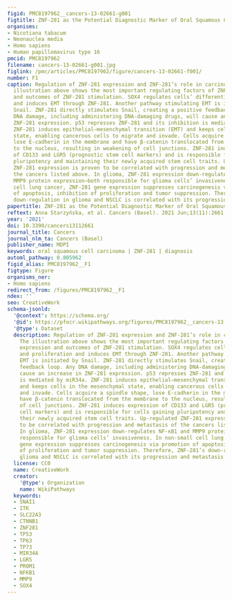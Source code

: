 ```yaml
---
figid: PMC8197962__cancers-13-02661-g001
figtitle: ZNF-281 as the Potential Diagnostic Marker of Oral Squamous Cell Carcinoma
organisms:
- Nicotiana tabacum
- Neonauclea media
- Homo sapiens
- Human papillomavirus type 16
pmcid: PMC8197962
filename: cancers-13-02661-g001.jpg
figlink: /pmc/articles/PMC8197962/figure/cancers-13-02661-f001/
number: F1
caption: Regulation of ZNF-281 expression and ZNF-281’s role in carcinogenesis. The
  illustration above shows the most important regulating factors of ZNF-281 expression
  and outcomes of ZNF-281 stimulation. SOX4 regulates cells’ differentiation and proliferation
  and induces EMT through ZNF-281. Another pathway stimulating EMT is initiated by
  Snail. ZNF-281 directly stimulates Snail, creating a positive feedback loop. Any
  DNA damage, including administering DNA-damaging drugs, will cause an increase in
  ZNF-281 expression. p53 represses ZNF-281 and its inhibition is mediated by miR34a.
  ZNF-281 induces epithelial–mesenchymal transition (EMT) and keeps cells in the mesenchymal
  state, enabling cancerous cells to migrate and invade. Cells acquire a spindle shape,
  lose E-cadherin in the membrane and have β-catenin translocated from the membrane
  to the nucleus, resulting in weakening of cell junctions. ZNF-281 induces expression
  of CD133 and LGR5 (prognostic stem cell markers) and is responsible for cells gaining
  pluripotency and maintaining their newly acquired stem cell traits. Up-regulated
  ZNF-281 expression is proven to be correlated with progression and metastasis of
  the cancers listed above. In glioma, ZNF-281 expression down-regulates NF-κB1 and
  MMP9 protein expression—both responsible for glioma cells’ invasiveness. In non-small
  cell lung cancer, ZNF-281 gene expression suppresses carcinogenesis via promotion
  of apoptosis, inhibition of proliferation and tumor suppression. Therefore, ZNF-281’s
  down-regulation in glioma and NSCLC is correlated with its progression and metastasis.
papertitle: ZNF-281 as the Potential Diagnostic Marker of Oral Squamous Cell Carcinoma.
reftext: Anna Starzyńska, et al. Cancers (Basel). 2021 Jun;13(11):2661.
year: '2021'
doi: 10.3390/cancers13112661
journal_title: Cancers
journal_nlm_ta: Cancers (Basel)
publisher_name: MDPI
keywords: oral squamous cell carcinoma | ZNF-281 | diagnosis
automl_pathway: 0.805962
figid_alias: PMC8197962__F1
figtype: Figure
organisms_ner:
- Homo sapiens
redirect_from: /figures/PMC8197962__F1
ndex: ''
seo: CreativeWork
schema-jsonld:
  '@context': https://schema.org/
  '@id': https://pfocr.wikipathways.org/figures/PMC8197962__cancers-13-02661-g001.html
  '@type': Dataset
  description: Regulation of ZNF-281 expression and ZNF-281’s role in carcinogenesis.
    The illustration above shows the most important regulating factors of ZNF-281
    expression and outcomes of ZNF-281 stimulation. SOX4 regulates cells’ differentiation
    and proliferation and induces EMT through ZNF-281. Another pathway stimulating
    EMT is initiated by Snail. ZNF-281 directly stimulates Snail, creating a positive
    feedback loop. Any DNA damage, including administering DNA-damaging drugs, will
    cause an increase in ZNF-281 expression. p53 represses ZNF-281 and its inhibition
    is mediated by miR34a. ZNF-281 induces epithelial–mesenchymal transition (EMT)
    and keeps cells in the mesenchymal state, enabling cancerous cells to migrate
    and invade. Cells acquire a spindle shape, lose E-cadherin in the membrane and
    have β-catenin translocated from the membrane to the nucleus, resulting in weakening
    of cell junctions. ZNF-281 induces expression of CD133 and LGR5 (prognostic stem
    cell markers) and is responsible for cells gaining pluripotency and maintaining
    their newly acquired stem cell traits. Up-regulated ZNF-281 expression is proven
    to be correlated with progression and metastasis of the cancers listed above.
    In glioma, ZNF-281 expression down-regulates NF-κB1 and MMP9 protein expression—both
    responsible for glioma cells’ invasiveness. In non-small cell lung cancer, ZNF-281
    gene expression suppresses carcinogenesis via promotion of apoptosis, inhibition
    of proliferation and tumor suppression. Therefore, ZNF-281’s down-regulation in
    glioma and NSCLC is correlated with its progression and metastasis.
  license: CC0
  name: CreativeWork
  creator:
    '@type': Organization
    name: WikiPathways
  keywords:
  - SNAI1
  - ITK
  - SLC22A3
  - CTNNB1
  - ZNF281
  - TP53
  - TP63
  - TP73
  - MIR34A
  - LGR5
  - PROM1
  - NFKB1
  - MMP9
  - SOX4
---
```

